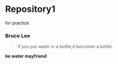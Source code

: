 # Repository1
for practice
### Bruce Lee
>if you put water in a bottle,it becomes a bottle.

**be water mayfriend**
